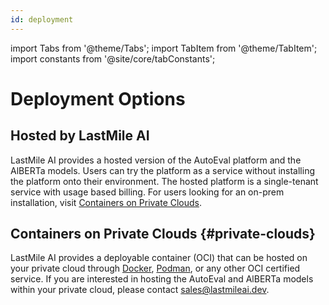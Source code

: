 ```yaml
---
id: deployment
---
```


import Tabs from '@theme/Tabs';
import TabItem from '@theme/TabItem';
import constants from '@site/core/tabConstants';

# Deployment Options

## Hosted by LastMile AI

LastMile AI provides a hosted version of the AutoEval platform and the AlBERTa models. Users can try the platform as a service without installing the platform onto their environment. The hosted platform is a single-tenant service with usage based billing. For users looking for an on-prem installation, visit [Containers on Private Clouds](#private-clouds).

## Containers on Private Clouds {#private-clouds}

LastMile AI provides a deployable container (OCI) that can be hosted on your private cloud through [Docker](https://www.docker.com/), [Podman](https://podman.io/), or any other OCI certified service. If you are interested in hosting the AutoEval and AlBERTa models within your private cloud, please contact [sales@lastmileai.dev](mailto:sales@lastmileai.dev).